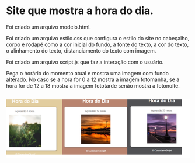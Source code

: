 # Site que mostra a hora do dia.

Foi criado um arquivo modelo.html.

Foi criado um arquivo estilo.css que configura o estilo do site no cabeçalho, 
corpo e rodapé como a cor inicial do fundo, a fonte do texto, a cor do texto, 
o alinhamento do texto, distanciamento do texto com imagem.

Foi criado um arquivo script.js que faz a interação com o usuário.
 
Pega o horário do momento atual e mostra uma imagem com fundo alterado. No 
caso se a hora for 0 a 12 mostra a imagem fotomanha, se a hora for de 12 a
18 mostra a imagem fototarde senão mostra a fotonoite. 

##
<p align=center>
    <img src=".github/siteHoraDia.png">
</p>